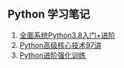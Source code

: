 ## Python 学习笔记

1. [全面系统Python3.8入门+进阶](./全面系统Python3.8入门+进阶.md)
1. [Python高级核心技术97讲](./Python高级核心技术97讲.md)
1. [Python进阶强化训练](./Python进阶强化训练.md)